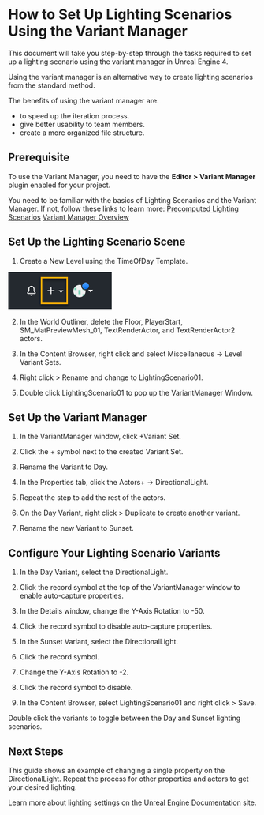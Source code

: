 # How to Set Up Lighting Scenarios Using the Variant Manager

This document will take you step-by-step through the tasks required to set up a lighting scenario using the variant manager in Unreal Engine 4.

Using the variant manager is an alternative way to create lighting scenarios from the standard method.

The benefits of using the variant manager are:
* to speed up the iteration process.
* give better usability to team members.
* create a more organized file structure.


## Prerequisite

To use the Variant Manager, you need to have the **Editor > Variant Manager** plugin enabled for your project.

You need to be familiar with the basics of Lighting Scenarios and the Variant Manager.
If not, follow these links to learn more:
[Precomputed Lighting Scenarios](https://docs.unrealengine.com/4.27/en-US/BuildingWorlds/LightingAndShadows/PrecomputedLightingScenarios/)
[Variant Manager Overview](https://docs.unrealengine.com/4.27/en-US/WorkingWithContent/Variants/Overview/)

## Set Up the Lighting Scenario Scene

1. Create a New Level using the TimeOfDay Template.

![Step 01](https://raw.githubusercontent.com/alanm01/Tech-Writing-Workshop/main/Github%20Profile/Github%20Profile%20-%20Step%2001.png)

2. In the World Outliner, delete the Floor, PlayerStart, SM_MatPreviewMesh_01, TextRenderActor, and TextRenderActor2 actors.

3. In the Content Browser, right click and select Miscellaneous -> Level Variant Sets.

4. Right click > Rename and change to LightingScenario01.

5. Double click LightingScenario01 to pop up the VariantManager Window.

## Set Up the Variant Manager

1. In the VariantManager window, click +Variant Set.

2. Click the + symbol next to the created Variant Set.

3. Rename the Variant to Day.

4. In the Properties tab, click the Actors+ -> DirectionalLight.

5. Repeat the step to add the rest of the actors.

6. On the Day Variant, right click > Duplicate to create another variant.

7. Rename the new Variant to Sunset.

## Configure Your Lighting Scenario Variants

1. In the Day Variant, select the DirectionalLight.

2. Click the record symbol at the top of the VariantManager window to enable auto-capture properties.

3. In the Details window, change the Y-Axis Rotation to -50.

4. Click the record symbol to disable auto-capture properties.

5. In the Sunset Variant, select the DirectionalLight.

6. Click the record symbol.

7. Change the Y-Axis Rotation to -2.

8. Click the record symbol to disable.

9. In the Content Browser, select LightingScenario01 and right click > Save.


Double click the variants to toggle between the Day and Sunset lighting scenarios.

## Next Steps
This guide shows an example of changing a single property on the DirectionalLight. Repeat the process for other properties and actors to get your desired lighting.

Learn more about lighting settings on the [Unreal Engine Documentation](https://docs.unrealengine.com/4.27/en-US/BuildingWorlds/LightingAndShadows/) site.
